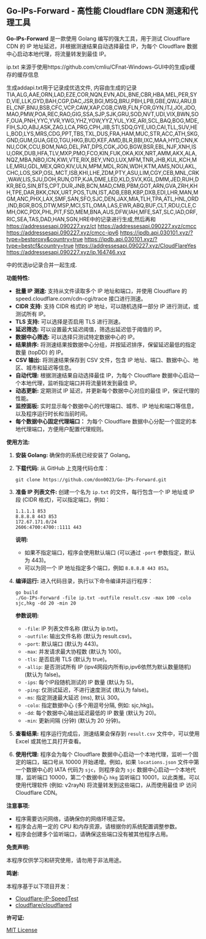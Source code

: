 ## Go-IPs-Forward - 高性能 Cloudflare CDN 测速和代理工具

**Go-IPs-Forward** 是一款使用 Golang 编写的强大工具，用于测试 Cloudflare CDN 的 IP 地址延迟，并根据测速结果自动选择最佳 IP，为每个 Cloudflare 数据中心启动本地代理，将流量转发到最佳 IP。


ip.txt 来源于使用https://github.com/cmliu/CFnat-Windows-GUI中的生成ip缓存的缓存信息

生成addapi.txt用于记录成优选文件,
  内容由生成的记录TIA,ALG,AAE,ORN,LAD,EZE,COR,NQN,EVN,ADL,BNE,CBR,HBA,MEL,PER,SYD,VIE,LLK,GYD,BAH,CGP,DAC,JSR,BGI,MSQ,BRU,PBH,LPB,GBE,QWJ,ARU,BEL,CNF,BNU,BSB,CFC,VCP,CAW,XAP,CGB,CWB,FLN,FOR,GYN,ITJ,JOI,JDO,MAO,PMW,POA,REC,RAO,GIG,SSA,SJP,SJK,GRU,SOD,NVT,UDI,VIX,BWN,SOF,OUA,PNH,YYC,YVR,YWG,YHZ,YOW,YYZ,YUL,YXE,ARI,SCL,BAQ,BOG,MDE,FIH,SJO,ABJ,ASK,ZAG,LCA,PRG,CPH,JIB,STI,SDQ,GYE,UIO,CAI,TLL,SUV,HEL,BOD,LYS,MRS,CDG,PPT,TBS,TXL,DUS,FRA,HAM,MUC,STR,ACC,ATH,SKG,GND,GUM,GUA,GEO,TGU,HKG,BUD,KEF,AMD,BLR,BBI,IXC,MAA,HYD,CNN,KNU,COK,CCU,BOM,NAG,DEL,PAT,DPS,CGK,JOG,BGW,BSR,EBL,NJF,XNH,ISU,ORK,DUB,HFA,TLV,MXP,PMO,FCO,KIN,FUK,OKA,KIX,NRT,AMM,AKX,ALA,NQZ,MBA,NBO,ICN,KWI,VTE,RIX,BEY,VNO,LUX,MFM,TNR,JHB,KUL,KCH,MLE,MRU,GDL,MEX,QRO,KIV,ULN,MPM,MDL,RGN,WDH,KTM,AMS,NOU,AKL,CHC,LOS,SKP,OSL,MCT,ISB,KHI,LHE,ZDM,PTY,ASU,LIM,CGY,CEB,MNL,CRK,WAW,LIS,SJU,DOH,RUN,OTP,KJA,DME,LED,KLD,SVX,KGL,DMM,JED,RUH,DKR,BEG,SIN,BTS,CPT,DUR,JNB,BCN,MAD,CMB,PBM,GOT,ARN,GVA,ZRH,KHH,TPE,DAR,BKK,CNX,URT,POS,TUN,IST,ADB,EBB,KBP,DXB,EDI,LHR,MAN,MGM,ANC,PHX,LAX,SMF,SAN,SFO,SJC,DEN,JAX,MIA,TLH,TPA,ATL,HNL,ORD,IND,BGR,BOS,DTW,MSP,MCI,STL,OMA,LAS,EWR,ABQ,BUF,CLT,RDU,CLE,CMH,OKC,PDX,PHL,PIT,FSD,MEM,BNA,AUS,DFW,IAH,MFE,SAT,SLC,IAD,ORF,RIC,SEA,TAS,DAD,HAN,SGN,HRE中的记录进行生成,然后再和
  https://addressesapi.090227.xyz/ct
  https://addressesapi.090227.xyz/cmcc
  https://addressesapi.090227.xyz/cmcc-ipv6
  https://ipdb.api.030101.xyz/?type=bestproxy&country=true
  https://ipdb.api.030101.xyz/?type=bestcf&country=true
  https://addressesapi.090227.xyz/CloudFlareYes
  https://addressesapi.090227.xyz/ip.164746.xyz

  中的优选ip记录合并一起生成.


**功能特性:**

- **批量 IP 测速:** 支持从文件读取多个 IP 地址和端口，并使用 Cloudflare 的 speed.cloudflare.com/cdn-cgi/trace 接口进行测速。
- **CIDR 支持:** 支持 CIDR 格式的 IP 地址，可以随机选择一部分 IP 进行测试，或测试所有 IP。
- **TLS 支持:** 可以选择是否启用 TLS 进行测速。
- **延迟筛选:** 可以设置最大延迟阈值，筛选出延迟低于阈值的 IP。
- **数据中心筛选:** 可以选择只测试特定数据中心的 IP。
- **结果排序:** 将测速结果按数据中心分组，并按延迟排序，保留延迟最低的指定数量 (topDD) 的 IP。
- **CSV 输出:** 将测速结果保存到 CSV 文件，包含 IP 地址、端口、数据中心、地区、城市和延迟等信息。
- **自动代理:** 根据测速结果自动选择最佳 IP，为每个 Cloudflare 数据中心启动一个本地代理，监听指定端口并将流量转发到最佳 IP。
- **动态更新:** 定期测试 IP 延迟，并更新每个数据中心对应的最佳 IP，保证代理的性能。
- **监控面板:**  实时显示每个数据中心的代理端口、城市、IP 地址和端口等信息，以及程序运行时长和当前时间。
- **每个数据中心固定代理端口：** 为每个 Cloudflare 数据中心分配一个固定的本地代理端口，方便用户配置代理规则。


**使用方法:**

1. **安装 Golang:** 确保你的系统已经安装了 Golang。
2. **下载代码:** 从 GitHub 上克隆代码仓库：
    ```
    git clone https://github.com/don0023/Go-IPs-Forward.git
    ```
3. **准备 IP 列表文件:** 创建一个名为 `ip.txt` 的文件，每行包含一个 IP 地址或 IP 段 (CIDR 格式)，可以指定端口，例如：
    ```
    1.1.1.1 853
    8.8.8.8 443 853
    172.67.171.0/24
    2606:4700:4700::1111 443
    ```
    **说明:**

    - 如果不指定端口，程序会使用默认端口 (可以通过 `-port` 参数指定，默认为 443)。
    - 可以为同一个 IP 地址指定多个端口，例如 `8.8.8.8 443 853`。

4. **编译运行:** 进入代码目录，执行以下命令编译并运行程序：
    ```
    go build
    ./Go-IPs-Forward -file ip.txt -outfile result.csv -max 100 -colo sjc,hkg -dd 20 -min 20
    ```
    **参数说明:**
    - `-file`: IP 列表文件名称 (默认为 ip.txt)。
    - `-outfile`: 输出文件名称 (默认为 result.csv)。
    - `-port`: 默认端口 (默认为 443)。
    - `-max`: 并发请求最大协程数 (默认为 100)。
    - `-tls`: 是否启用 TLS (默认为 true)。
    - `-allip`: 是否测试所有 IP (ipv4网段内所有ip,ipv6依然为默认数量随机) (默认为 false)。
    - `-ips`: 每个IP段随机测试的 IP 数量 (默认为 5)。
    - `-ping`: 仅测试延迟，不进行速度测试 (默认为 false)。
    - `-ms`: 指定测速最大延迟 (ms), 默认 300。
    - `-colo`: 指定数据中心 (多个用逗号分隔,  例如: sjc,hkg)。
    - `-dd`: 每个数据中心输出延迟最低的 IP 数量 (默认为 20)。
    - `-min`: 更新间隔 (分钟) (默认为 20 分钟)。

5. **查看结果:** 程序运行完成后，测速结果会保存到 `result.csv` 文件中，可以使用 Excel 或其他工具打开查看。
6. **使用代理:** 程序会为每个 Cloudflare 数据中心启动一个本地代理，监听一个固定的端口，端口号从 10000 开始递增。例如，如果 `locations.json` 文件中第一个数据中心的 IATA 代码为 `sjc`，则程序会为 `sjc` 数据中心启动一个本地代理，监听端口 10000，第二个数据中心 `hkg` 监听端口 10001，以此类推。可以使用代理软件 (例如: v2rayN) 将流量转发到这些端口，从而使用最佳 IP 访问 Cloudflare CDN。


**注意事项:**

- 程序需要访问网络，请确保你的网络环境正常。
- 程序会占用一定的 CPU 和内存资源，请根据你的系统配置调整参数。
- 程序会创建多个监听端口，请确保这些端口没有被其他程序占用。


**免责声明:**

本程序仅供学习和研究使用，请勿用于非法用途。


**鸣谢:**

本程序基于以下项目开发：

- [Cloudflare-IP-SpeedTest](https://github.com/badafans/Cloudflare-IP-SpeedTest)
- [cloudflare/cloudflared](https://github.com/cloudflare/cloudflared)


**许可证:**

[MIT License](LICENSE)
